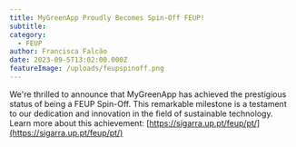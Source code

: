 ```yaml
---
title: MyGreenApp Proudly Becomes Spin-Off FEUP!
subtitle: 
category:
  - FEUP
author: Francisca Falcão
date: 2023-09-5T13:02:00.000Z
featureImage: /uploads/feupspinoff.png
---
```

We're thrilled to announce that MyGreenApp has achieved the prestigious status of being a FEUP Spin-Off. This remarkable milestone is a testament to our dedication and innovation in the field of sustainable technology. Learn more about this achievement: [https://sigarra.up.pt/feup/pt/](https://sigarra.up.pt/feup/pt/)
